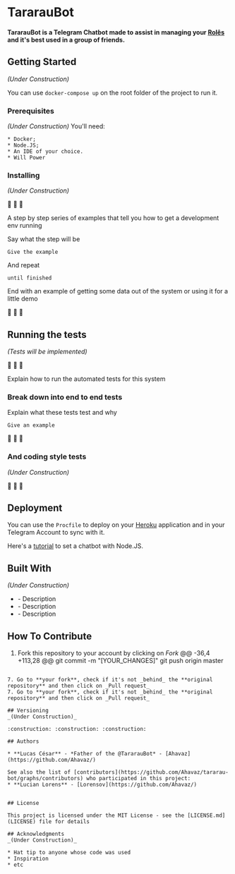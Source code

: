 # TararauBot
#### TararauBot is a Telegram Chatbot made to assist in managing your [Rolês](https://www.dicionarioinformal.com.br/rol%C3%AA/) and it's best used in a group of friends.

## Getting Started
_(Under Construction)_

You can use `docker-compose up` on the root folder of the project to run it.

### Prerequisites
_(Under Construction)_
You'll need:

```
* Docker;
* Node.JS;
* An IDE of your choice.
* Will Power
```

### Installing
_(Under Construction)_

:construction: :construction: :construction:

A step by step series of examples that tell you how to get a development env running

Say what the step will be

```
Give the example
```

And repeat

```
until finished
```

End with an example of getting some data out of the system or using it for a little demo

:construction: :construction: :construction:

## Running the tests
_(Tests will be implemented)_

:construction: :construction: :construction:

Explain how to run the automated tests for this system

### Break down into end to end tests

Explain what these tests test and why

```
Give an example
```

:construction: :construction: :construction:

### And coding style tests
_(Under Construction)_

:construction: :construction: :construction:

## Deployment

You can use the `Procfile` to deploy on your [Heroku](https://www.heroku.com/nodejs) application and in your Telegram Account to sync with it.

Here's a [tutorial](https://medium.com/matheus-rossi/telegram-bot-com-nodejs-9e107153046b) to set a chatbot with Node.JS.


## Built With
_(Under Construction)_

* []() - Description
* []() - Description
* []() - Description

## How To Contribute

1. Fork this repository to your account by clicking on _Fork_
@@ -36,4 +113,28 @@ git commit -m "[YOUR_CHANGES]"
git push origin master
```

7. Go to **your fork**, check if it's not _behind_ the **original repository** and then click on _Pull request_
7. Go to **your fork**, check if it's not _behind_ the **original repository** and then click on _Pull request_

## Versioning
_(Under Construction)_

:construction: :construction: :construction:

## Authors

* **Lucas César** - *Father of the @TararauBot* - [Ahavaz](https://github.com/Ahavaz/)

See also the list of [contributors](https://github.com/Ahavaz/tararau-bot/graphs/contributors) who participated in this project:
* **Lucian Lorens** - [Lorensov](https://github.com/Ahavaz/)


## License

This project is licensed under the MIT License - see the [LICENSE.md](LICENSE) file for details

## Acknowledgments
_(Under Construction)_

* Hat tip to anyone whose code was used
* Inspiration
* etc
